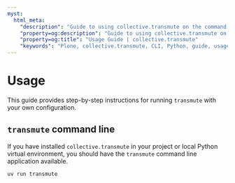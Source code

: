 ```yaml
---
myst:
  html_meta:
    "description": "Guide to using collective.transmute on the command line."
    "property=og:description": "Guide to using collective.transmute on the command line."
    "property=og:title": "Usage Guide | collective.transmute"
    "keywords": "Plone, collective.transmute, CLI, Python, guide, usage"
---
```


# Usage

This guide provides step-by-step instructions for running `transmute` with your own configuration.


## `transmute` command line

If you have installed `collective.transmute` in your project or local Python virtual environment, you should have the `transmute` command line application available.

```shell
uv run transmute
```

